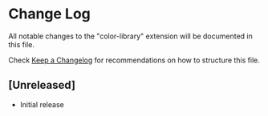 # Change Log

All notable changes to the "color-library" extension will be documented in this file.

Check [Keep a Changelog](http://keepachangelog.com/) for recommendations on how to structure this file.

## [Unreleased]

- Initial release